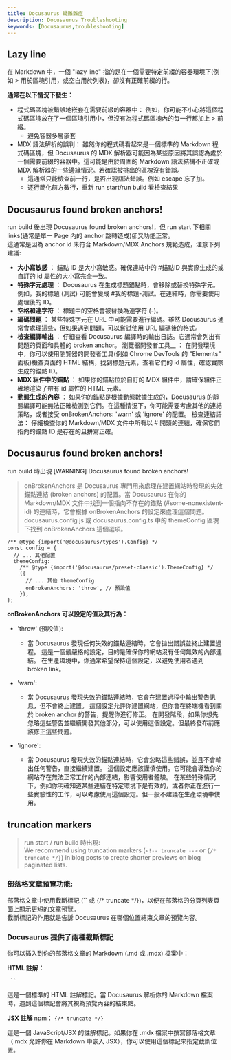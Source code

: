 ```yaml
---
title: Docusaurus 疑難雜症
description: Docusaurus Troubleshooting
keywords: [Docusaurus,troubleshooting] 
---
```



## Lazy line
在 Markdown 中，一個 "lazy line" 指的是在一個需要特定前綴的容器環境下(例如 \> 用於區塊引用，或空白用於列表)，卻沒有正確前綴的行。

__通常在以下情況下發生：__

* 程式碼區塊被錯誤地嵌套在需要前綴的容器中： 例如，你可能不小心將這個程式碼區塊放在了一個區塊引用中，但沒有為程式碼區塊內的每一行都加上 \> 前綴。
    * 避免容器多層嵌套
* MDX 語法解析的誤判： 雖然你的程式碼看起來是一個標準的 Markdown 程式碼區塊，但 Docusaurus 的 MDX 解析器可能因為某些原因將其誤認為處於一個需要前綴的容器中。這可能是由於周圍的 Markdown 語法結構不正確或 MDX 解析器的一些邊緣情況。若確認被挑出的區塊沒有錯誤。
    * 這通常只能檢查前一行，是否出現語法錯誤。例如 escape 忘了加。
    * 逐行簡化前方數行，重新 run start/run build 看檢查結果
    

## Docusaurus found broken anchors!
run build 後出現 Docusaurus found broken anchors!，但 run start 下相關 links\(通常是單一 Page 內的 anchor 跳轉造成)卻又功能正常。  
這通常是因為 anchor id 未符合  Markdown/MDX Anchors 規範造成，注意下列建議:


* __大小寫敏感__ ： 錨點 ID 是大小寫敏感。確保連結中的 #錨點ID 與實際生成的或自訂的 id 屬性的大小寫完全一致。
* __特殊字元處理__ ： Docusaurus 在生成標題錨點時，會移除或替換特殊字元。例如，我的標題 (測試) 可能會變成 #我的標題-測試。在連結時，你需要使用處理後的 ID。
* __空格和連字符__ ： 標題中的空格會被替換為連字符 (-)。
* __編碼問題__ ： 某些特殊字元在 URL 中可能需要進行編碼。雖然 Docusaurus 通常會處理這些，但如果遇到問題，可以嘗試使用 URL 編碼後的格式。
* __檢查編譯輸出__ ： 仔細查看 Docusaurus 編譯時的輸出日誌。它通常會列出有問題的頁面和具體的 broken anchor。
瀏覽器開發者工具__ ： 在開發環境中，你可以使用瀏覽器的開發者工具(例如 Chrome DevTools 的 "Elements" 面板)檢查頁面的 HTML 結構，找到標題元素，查看它們的 id 屬性，確認實際生成的錨點 ID。
* __MDX 組件中的錨點__ ： 如果你的錨點位於自訂的 MDX 組件中，請確保組件正確地渲染了帶有 id 屬性的 HTML 元素。
* __動態生成的內容__ ： 如果你的錨點是根據動態數據生成的，Docusaurus 的靜態編譯可能無法正確檢測到它們。在這種情況下，你可能需要考慮其他的連結策略，或者接受 onBrokenAnchors: 'warn' 或 'ignore' 的配置。
檢查連結語法： 仔細檢查你的 Markdown/MDX 文件中所有以 # 開頭的連結，確保它們指向的錨點 ID 是存在的且拼寫正確。


## Docusaurus found broken anchors!  
run build 時出現 [WARNING] Docusaurus found broken anchors!  

> onBrokenAnchors 是 Docusaurus 專門用來處理在建置網站時發現的失效錨點連結 (broken anchors) 的配置。當 Docusaurus 在你的 Markdown/MDX 文件中找到一個指向不存在的錨點 (#some-nonexistent-id) 的連結時，它會根據 onBrokenAnchors 的設定來處理這個問題。  
> docusaurus.config.js 或 docusaurus.config.ts 中的 themeConfig 區塊下找到 onBrokenAnchors 這個選項。


```
/** @type {import('@docusaurus/types').Config} */
const config = {
  // ... 其他配置
  themeConfig:
    /** @type {import('@docusaurus/preset-classic').ThemeConfig} */
    ({
      // ... 其他 themeConfig
      onBrokenAnchors: 'throw', // 預設值
    }),
};
```

__onBrokenAnchors 可以設定的值及其行為：__

* 'throw' (預設值):
    * 當 Docusaurus 發現任何失效的錨點連結時，它會拋出錯誤並終止建置過程。
這是一個最嚴格的設定，目的是確保你的網站沒有任何無效的內部連結。
在生產環境中，你通常希望保持這個設定，以避免使用者遇到 broken link。

* 'warn':
    * 當 Docusaurus 發現失效的錨點連結時，它會在建置過程中輸出警告訊息，但不會終止建置。
這個設定允許你建置網站，但你會在終端機看到關於 broken anchor 的警告，提醒你進行修正。
在開發階段，如果你想先忽略這些警告並繼續開發其他部分，可以使用這個設定。但最終發布前應該修正這些問題。

* 'ignore':
    * 當 Docusaurus 發現失效的錨點連結時，它會忽略這些錯誤，並且不會輸出任何警告，直接繼續建置。
這個設定應該謹慎使用。它可能會導致你的網站存在無法正常工作的內部連結，影響使用者體驗。
在某些特殊情況下，例如你明確知道某些連結在特定環境下是有效的，或者你正在進行一些實驗性的工作，可以考慮使用這個設定。但一般不建議在生產環境中使用。



## truncation markers
> run start / run build 時出現:  
> We recommend using truncation markers (`<!-- truncate -->` or `{/* truncate */}`) in blog posts to create shorter previews on blog paginated lists.

### 部落格文章預覽功能: 
部落格文章中使用截斷標記 (`` 或 {/* truncate */})，以便在部落格的分頁列表頁面上顯示更短的文章預覽。  
截斷標記的作用就是告訴 Docusaurus 在哪個位置結束文章的預覽內容。  

### Docusaurus 提供了兩種截斷標記

你可以插入到你的部落格文章的 Markdown (.md 或 .mdx) 檔案中：

__HTML 註解：__

<code> ``</code>

這是一個標準的 HTML 註解標記。當 Docusaurus 解析你的 Markdown 檔案時，遇到這個標記會將其視為預覽內容的結束點。

__JSX 註解__ npm：
<code>{/* truncate */}</code>

這是一個 JavaScript/JSX 的註解標記。如果你在 .mdx 檔案中撰寫部落格文章（.mdx 允許你在 Markdown 中嵌入 JSX），你可以使用這個標記來指定截斷位置。